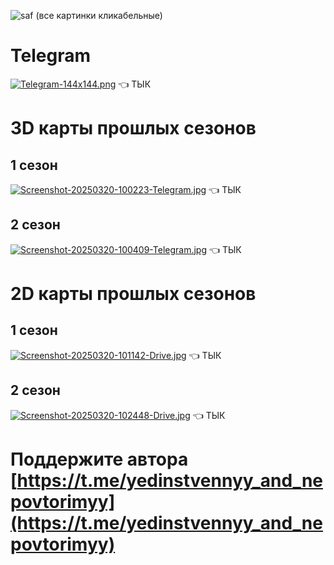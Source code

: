 ![saf](https://ahahachahahahahahaah.github.io/saf/Screenshot_20250303_092936_ibisPaint%20X.jpg)
(все картинки кликабельные)
# Telegram 
[![Telegram-144x144.png](https://i.postimg.cc/DfDR3Ww8/Telegram-144x144.png)](https://t.me/SAFcraft) 👈 ТЫК
# 3D карты прошлых сезонов
## 1 сезон
[![Screenshot-20250320-100223-Telegram.jpg](https://i.postimg.cc/T1M33n8Q/Screenshot-20250320-100223-Telegram.jpg)](https://ahahachahahahahahaah.github.io/saf/import/index.html) 👈 ТЫК
## 2 сезон 
[![Screenshot-20250320-100409-Telegram.jpg](https://i.postimg.cc/QC1VQ0gR/Screenshot-20250320-100409-Telegram.jpg)](https://ahahachahahahahahaah.github.io/saf/import2/index.html) 👈 ТЫК
# 2D карты прошлых сезонов
## 1 сезон
[![Screenshot-20250320-101142-Drive.jpg](https://i.postimg.cc/C545rJ5X/Screenshot-20250320-101142-Drive.jpg)](https://drive.google.com/file/d/1rMKw-SBjheKuTMex-30pIvsazanlZ6MR/view?usp=drivesdk) 👈 ТЫК
## 2 сезон 
[![Screenshot-20250320-102448-Drive.jpg](https://i.postimg.cc/MHNnkXqJ/Screenshot-20250320-102448-Drive.jpg)](https://drive.google.com/file/d/11rQNH4b63vlrpX4KLRKWGiGO77d4d8kC/view?usp=drivesdk) 👈 ТЫК
# Поддержите автора [https://t.me/yedinstvennyy_and_nepovtorimyy](https://t.me/yedinstvennyy_and_nepovtorimyy)
